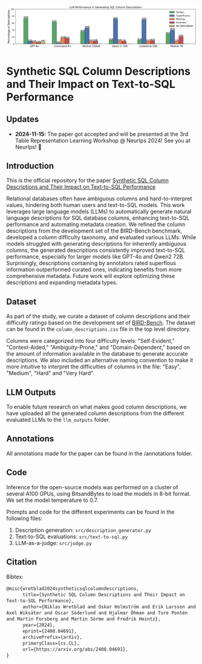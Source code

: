 ![LLM Description Generation Scores](figures/bar_plot_scores.png)

# Synthetic SQL Column Descriptions and Their Impact on Text-to-SQL Performance

## Updates

- **2024-11-15:** The paper got accepted and will be presented at the 3rd Table Representation Learning Workshop @ NeurIps 2024! See you at NeurIps! 🎉 

## Introduction

This is the official repository for the paper [Synthetic SQL Column Descriptions and Their Impact on Text-to-SQL Performance](https://arxiv.org/abs/2408.04691)

Relational databases often have ambiguous columns and hard-to-interpret values, hindering both human users and text-to-SQL models. This work leverages large language models (LLMs) to automatically generate natural language descriptions for SQL database columns, enhancing text-to-SQL performance and automating metadata creation. We refined the column descriptions from the development set of the BIRD-Bench benchmark, developed a column difficulty taxonomy, and evaluated various LLMs. While models struggled with generating descriptions for inherently ambiguous columns, the generated descriptions consistently improved text-to-SQL performance, especially for larger models like GPT-4o and Qwen2 72B. Surprisingly, descriptions containing by annotators rated superflous information outperformed curated ones, indicating benefits from more comprehensive metadata. Future work will explore optimizing these descriptions and expanding metadata types.

## Dataset

As part of the study, we curate a dataset of column descriptions and their difficulty ratings based on the development set of [BIRD-Bench](https://bird-bench.github.io/). The dataset can be found in the `column_descriptions.csv` file in the top level directory. 

Columns were categorized into four difficulty levels: "Self-Evident," "Context-Aided," "Ambiguity-Prone," and "Domain-Dependent," based on the amount of information available in the database to generate accurate descriptions. We also included an alternative naming convention to make it more intuitive to interpret the difficulties of columns in the file: "Easy", "Medium", "Hard" and "Very Hard".

## LLM Outputs

To enable future research on what makes good column descriptions, we have uploaded all the generated column descriptions from the different evaluated LLMs to the `llm_outputs` folder. 

## Annotations

All annotations made for the paper can be found in the /annotations folder. 

## Code

Inference for the open-source models was performed on a cluster of several A100 GPUs, using BitsandBytes to load the models in 8-bit format. We set the model temperature to 0.7. 

Prompts and code for the different experiments can be found in the following files: 

1. Description generation: `src/description_generator.py`
2. Text-to-SQL evaluations: `src/text-to-sql.py`
3. LLM-as-a-judge: `src/judge.py`
 

## Citation

Bibtex:
```
@misc{wretblad2024syntheticsqlcolumndescriptions,
      title={Synthetic SQL Column Descriptions and Their Impact on Text-to-SQL Performance}, 
      author={Niklas Wretblad and Oskar Holmström and Erik Larsson and Axel Wiksäter and Oscar Söderlund and Hjalmar Öhman and Ture Pontén and Martin Forsberg and Martin Sörme and Fredrik Heintz},
      year={2024},
      eprint={2408.04691},
      archivePrefix={arXiv},
      primaryClass={cs.CL},
      url={https://arxiv.org/abs/2408.04691}, 
}
```
